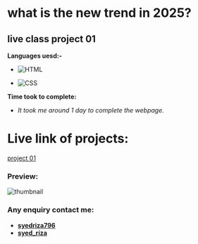 # what is the new trend in 2025?

## live class project 01

**Languages uesd:-**

- ![HTML](https://img.shields.io/badge/-HTML5-orange)

- ![CSS](https://img.shields.io/badge/-CSS3-green)

**Time took to complete:**

- *It took me around 1 day to complete the webpage.*

# Live link of projects:
 [project 01]()

 ### Preview:
 
![thumbnail](https://user-images.githubusercontent.com/115790586/208294165-f28ee542-1e7b-46f7-8b89-91d128358d72.png)

 ### Any enquiry contact me:
 - **[syedriza796](https://www.instagram.com/)**
 - **[syed_riza](https://www.linkedin.com/in/syed-riza-815770246/)**
 
